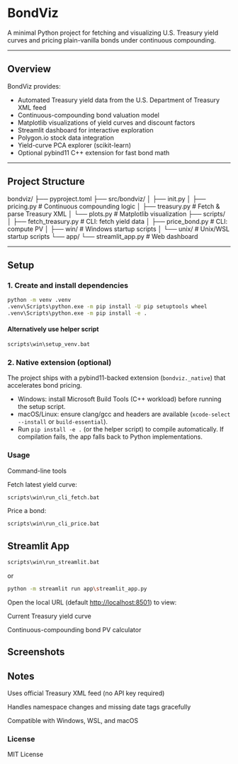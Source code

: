# BondViz

A minimal Python project for fetching and visualizing U.S. Treasury yield curves and pricing plain-vanilla bonds under continuous compounding.

---

## Overview

BondViz provides:

- Automated Treasury yield data from the U.S. Department of Treasury XML feed  
- Continuous-compounding bond valuation model  
- Matplotlib visualizations of yield curves and discount factors  
- Streamlit dashboard for interactive exploration  
- Polygon.io stock data integration  
- Yield-curve PCA explorer (scikit-learn)  
- Optional pybind11 C++ extension for fast bond math

---

## Project Structure

bondviz/
├── pyproject.toml
├── src/bondviz/
│ ├── init.py
│ ├── pricing.py # Continuous compounding logic
│ ├── treasury.py # Fetch & parse Treasury XML
│ └── plots.py # Matplotlib visualization
├── scripts/
│ ├── fetch_treasury.py # CLI: fetch yield data
│ ├── price_bond.py # CLI: compute PV
│ ├── win/ # Windows startup scripts
│ └── unix/ # Unix/WSL startup scripts
└── app/
└── streamlit_app.py # Web dashboard

---

## Setup

### 1. Create and install dependencies

```bash
python -m venv .venv
.venv\Scripts\python.exe -m pip install -U pip setuptools wheel
.venv\Scripts\python.exe -m pip install -e .
```

#### Alternatively use helper script

```bash
scripts\win\setup_venv.bat
```

### 2. Native extension (optional)

The project ships with a pybind11-backed extension (`bondviz._native`) that accelerates bond pricing.

- Windows: install Microsoft Build Tools (C++ workload) before running the setup script.  
- macOS/Linux: ensure clang/gcc and headers are available (`xcode-select --install` or `build-essential`).  
- Run `pip install -e .` (or the helper script) to compile automatically. If compilation fails, the app falls back to Python implementations.

### Usage

Command-line tools

Fetch latest yield curve:

```bash
scripts\win\run_cli_fetch.bat
```

Price a bond:

```bash
scripts\win\run_cli_price.bat
```

## Streamlit App

```bash
scripts\win\run_streamlit.bat
```

or

```bash
python -m streamlit run app\streamlit_app.py
```

Open the local URL (default <http://localhost:8501>) to view:

Current Treasury yield curve

Continuous-compounding bond PV calculator

## Screenshots



## Notes

Uses official Treasury XML feed (no API key required)

Handles namespace changes and missing date tags gracefully

Compatible with Windows, WSL, and macOS

### License

MIT License
